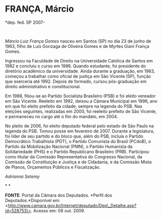 FRANÇA, Márcio
==============

\*dep. fed. SP 2007-

 

*Márcio Luiz França Gomes* nasceu em Santos (SP) no dia 23 de junho de
1963, filho de Luís Gonzaga de Oliveira Gomes e de Myrtes Giani França
Gomes.

Ingressou na Faculdade de Direito na Universidade Católica de Santos em
1982 e concluiu o curso em 1986. Quando estudante, foi presidente do
diretório acadêmico da universidade. Ainda durante a graduação, em 1983,
começou a trabalhar como oficial de justiça em São Vicente (SP), função
que exerceria até 1992. Depois de formado, cursou pós-graduação em
direito administrativo e constitucional.

Em 1988, filiou-se ao Partido Socialista Brasileiro (PSB) e foi eleito
vereador em São Vicente. Reeleito em 1992, deixou a Câmara Municipal em
1996, ano em que foi eleito prefeito da cidade, sempre na legenda do
PSB. Nas eleições seguintes, realizadas em 2000, foi reeleito prefeito
de São Vicente, e permaneceu no cargo até o fim do mandato, em 2004.

No pleito de 2006, foi eleito deputado federal pelo estado de São Paulo
na legenda do PSB. Tomou posse em fevereiro de 2007. Durante a
legislatura, foi líder de seu partido e do bloco que, além do PSB,
incluía o Partido Democrático Trabalhista (PDT), o Partido Comunista do
Brasil (PCdoB), o Partido da Mobilização Nacional (PMN), o Partido
Humanista da Solidariedade (PHS) e o Partido Republicano Brasileiro
(PRB). Participou como titular da Comissão Representativa do Congresso
Nacional, da Comissão de Constituição e Justiça e de Cidadania, e da
Comissão Mista de Planos, Orçamentos Públicos e Fiscalização.

*Adrianna Setemy*

* *

**FONTE**: Portal da Câmara dos Deputados. *Perfil dos
Deputados.*Disponível em:
\<http://www.camara.gov.br/Internet/deputado/Dep\_Detalhe.asp?id=528753\>.
Acesso em: 06 out. 2009.

 

 
